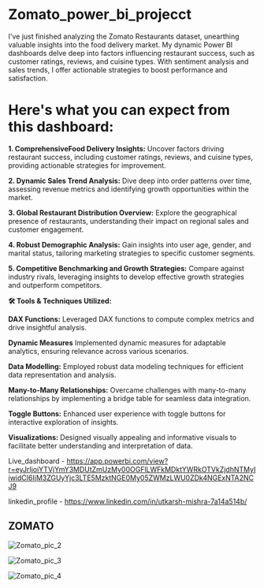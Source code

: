 # Zomato_power_bi_projecct
I've just finished analyzing the Zomato Restaurants dataset, unearthing valuable insights into the food delivery market. My dynamic Power BI dashboards delve deep into factors influencing restaurant success, such as customer ratings, reviews, and cuisine types. With sentiment analysis and sales trends, I offer actionable strategies to boost performance and satisfaction.



 # Here's what you can expect from this dashboard:



**1. ComprehensiveFood Delivery Insights:** Uncover factors driving restaurant success, including customer ratings, reviews, and cuisine types, providing actionable strategies for improvement.



**2. Dynamic Sales Trend Analysis:** Dive deep into order patterns over time, assessing revenue metrics and identifying growth opportunities within the market.



**3. Global Restaurant Distribution Overview:** Explore the geographical presence of restaurants, understanding their impact on regional sales and customer engagement.



**4. Robust Demographic Analysis:** Gain insights into user age, gender, and marital status, tailoring marketing strategies to specific customer segments.



**5. Competitive Benchmarking and Growth Strategies:** Compare against industry rivals, leveraging insights to develop effective growth strategies and outperform competitors.



**🛠️ Tools & Techniques Utilized:**



**DAX Functions:** Leveraged DAX functions to compute complex metrics and drive insightful analysis.

**Dynamic Measures** Implemented dynamic measures for adaptable analytics, ensuring relevance across various scenarios.

**Data Modelling:** Employed robust data modeling techniques for efficient data representation and analysis.

**Many-to-Many Relationships:** Overcame challenges with many-to-many relationships by implementing a bridge table for seamless data integration.

**Toggle Buttons:** Enhanced user experience with toggle buttons for interactive exploration of insights.

**Visualizations:** Designed visually appealing and informative visuals to facilitate better understanding and interpretation of data.


Live_dashboard - https://app.powerbi.com/view?r=eyJrIjoiYTVjYmY3MDUtZmUzMy00OGFlLWFkMDktYWRkOTVkZjdhNTMyIiwidCI6IjM3ZGUyYjc3LTE5MzktNGE0My05ZWMzLWU0ZDk4NGExNTA2NCJ9



linkedin_profile - https://www.linkedin.com/in/utkarsh-mishra-7a14a514b/



## ZOMATO ##
![Zomato_pic_2](https://github.com/Utkarsh1m/Zomato_power_bi_project/assets/159425641/8bfb03d1-378e-4ea7-a269-b172e3520634)

![Zomato_pic_3](https://github.com/Utkarsh1m/Zomato_power_bi_project/assets/159425641/0923997d-0801-4968-be64-e3029ba6ffee)

![Zomato_pic_4](https://github.com/Utkarsh1m/Zomato_power_bi_project/assets/159425641/3a1d1723-3ac1-4f8e-b917-e5fab225f951)
